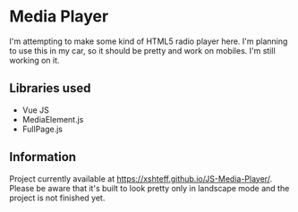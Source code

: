 # Media Player

I'm attempting to make some kind of HTML5 radio player here. I'm planning to use this in my car, so it should be pretty and work on mobiles. I'm still working on it. 
## Libraries used
* Vue JS
* MediaElement.js
* FullPage.js
## Information
Project currently available at https://xshteff.github.io/JS-Media-Player/. Please be aware that it's built to look pretty only in landscape mode and the project is not finished yet.
